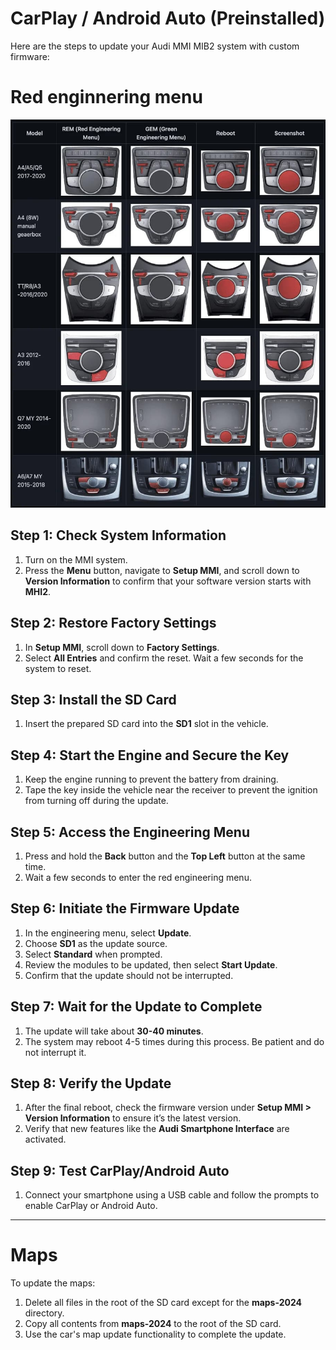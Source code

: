 # CarPlay / Android Auto (Preinstalled)

Here are the steps to update your Audi MMI MIB2 system with custom firmware:

# Red enginnering menu
![Red Engineering Menu](./redmenu.jpg)

## Step 1: Check System Information
1. Turn on the MMI system.
2. Press the **Menu** button, navigate to **Setup MMI**, and scroll down to **Version Information** to confirm that your software version starts with **MHI2**.

## Step 2: Restore Factory Settings
1. In **Setup MMI**, scroll down to **Factory Settings**.
2. Select **All Entries** and confirm the reset. Wait a few seconds for the system to reset.

## Step 3: Install the SD Card
1. Insert the prepared SD card into the **SD1** slot in the vehicle.

## Step 4: Start the Engine and Secure the Key
1. Keep the engine running to prevent the battery from draining.
2. Tape the key inside the vehicle near the receiver to prevent the ignition from turning off during the update.

## Step 5: Access the Engineering Menu
1. Press and hold the **Back** button and the **Top Left** button at the same time.
2. Wait a few seconds to enter the red engineering menu.

## Step 6: Initiate the Firmware Update
1. In the engineering menu, select **Update**.
2. Choose **SD1** as the update source.
3. Select **Standard** when prompted.
4. Review the modules to be updated, then select **Start Update**.
5. Confirm that the update should not be interrupted.

## Step 7: Wait for the Update to Complete
1. The update will take about **30-40 minutes**.
2. The system may reboot 4-5 times during this process. Be patient and do not interrupt it.

## Step 8: Verify the Update
1. After the final reboot, check the firmware version under **Setup MMI > Version Information** to ensure it’s the latest version.
2. Verify that new features like the **Audi Smartphone Interface** are activated.

## Step 9: Test CarPlay/Android Auto
1. Connect your smartphone using a USB cable and follow the prompts to enable CarPlay or Android Auto.

---

# Maps

To update the maps:

1. Delete all files in the root of the SD card except for the **maps-2024** directory.
2. Copy all contents from **maps-2024** to the root of the SD card.
3. Use the car's map update functionality to complete the update.
